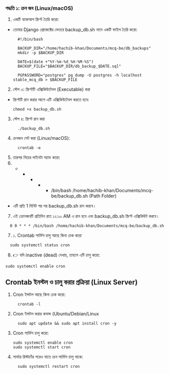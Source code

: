 ### পদ্ধতি ১: ক্রন জব (Linux/macOS) 
1. একটি ব্যাকআপ স্ক্রিপ্ট তৈরি করো:
- তোমার Django প্রোজেক্টের ভেতরে backup_db.sh নামে একটি ফাইল তৈরি করো:
  ```
    #!/bin/bash
  
    BACKUP_DIR="/home/hachib-khan/Documents/mcq-be/db_backups"
    mkdir -p $BACKUP_DIR
    
    DATE=$(date +"%Y-%m-%d_%H-%M-%S")
    BACKUP_FILE="$BACKUP_DIR/db_backup_$DATE.sql"
    
    PGPASSWORD="postgres" pg_dump -U postgres -h localhost stable_mcq_db > $BACKUP_FILE

  ```
2. স্টেপ ৩: স্ক্রিপ্টটি এক্সিকিউটেবল (Executable) করা
- স্ক্রিপ্টটি রান করার আগে এটি এক্সিকিউটেবল করতে হবে:
  ```
  chmod +x backup_db.sh
  ```
3. স্টেপ ৪: স্ক্রিপ্ট রান করা
   ```
     ./backup_db.sh
   ```
4. ক্রনজব সেট করা (Linux/macOS):
   ```
     crontab -e
   ```
5. তারপর নিচের লাইনটা অ্যাড করো:
6. * * * * * /bin/bash /home/hachib-khan/Documents/mcq-be/backup_db.sh (Path Folder)
  - এটি প্রতি 1 মিনিট পর পর backup_db.sh রান করবে।
7. এই ক্রোনজবটি প্রতিদিন রাত ১২:০০ AM এ রান হবে এবং backup_db.sh স্ক্রিপ্ট এক্সিকিউট করবে।
```
  0 0 * * * /bin/bash /home/hachib-khan/Documents/mcq-be/backup_db.sh
```

7. ১. Crontab সার্ভিস চালু আছে কিনা চেক করো
```
  sudo systemctl status cron
```
8. 👉 যদি inactive (dead) দেখায়, তাহলে এটি চালু করো:
```
sudo systemctl enable cron

```
## Crontab ইনস্টল ও চালু করার প্রক্রিয়া (Linux Server)
1. Cron ইন্সটল আছে কিনা চেক করো:
   ```
     crontab -l
   ```
2. Cron ইন্সটল করার কমান্ড (Ubuntu/Debian/Linux
   ```
     sudo apt update && sudo apt install cron -y
   ```
3. Cron সার্ভিস চালু করো:
   ```
   sudo systemctl enable cron
   sudo systemctl start cron
   ```
4. সার্ভার রিস্টার্টের পরেও যাতে ক্রন সার্ভিস চালু থাকে:
   ```
     sudo systemctl restart cron
   ```

